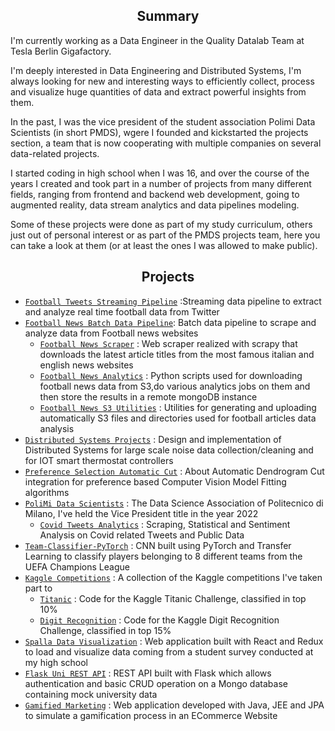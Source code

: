 <h2 align="center"> Summary</h2>
I'm currently working as a Data Engineer in the Quality Datalab Team at Tesla Berlin Gigafactory.

I'm deeply interested in Data Engineering and Distributed Systems, I'm always looking for new and interesting ways to efficiently collect, process and visualize huge quantities of data and extract powerful insights from them.

In the past, I was the vice president of the student association Polimi Data Scientists (in short PMDS), wgere I founded and kickstarted the projects section, a team that is now cooperating with multiple companies on several data-related projects.

I started coding in high school when I was 16, and over the course of the years I created and took part in a number of projects from many different fields, ranging from frontend and backend web development, going to augmented reality, data stream analytics and data pipelines modeling.  

Some of these projects were done as part of my study curriculum, others just out of personal interest or as part of the PMDS projects team, here you can take a look at them (or at least the ones I was allowed to make public).
&nbsp;
<h2 align="center"> Projects</h2>


* [`Football Tweets Streaming Pipeline`](https://github.com/AlessandroMessori/Football-Twitter-Streaming) :Streaming data pipeline to extract and analyze real time football data from Twitter
* [`Football News Batch Data Pipeline`](https://github.com/AlessandroMessori/Football-Airflow-Scheduler): Batch data pipeline to scrape and analyze data from Football news websites
    * [`Football News Scraper`](https://github.com/AlessandroMessori/Football-Scraper) :  Web scraper realized with scrapy that downloads the latest article titles from the most famous italian and english news websites
    * [`Football News Analytics`](https://github.com/AlessandroMessori/Football-News-Analytics) : Python scripts used for downloading football news data from S3,do various analytics jobs on them and then store the results in a remote mongoDB instance
    * [`Football News S3 Utilities`](https://github.com/AlessandroMessori/Football-S3-Utils) : Utilities for generating and uploading automatically S3 files and directories used for football articles data analysis
* [`Distributed Systems Projects`](https://github.com/AlessandroMessori/MTDS-Projects) : Design and implementation of Distributed Systems for large scale noise data collection/cleaning and for IOT smart thermostat controllers
* [`Preference Selection Automatic Cut`](https://github.com/AlessandroMessori/Preference-Selection-Automatic-Cut) : About
Automatic Dendrogram Cut integration for preference based Computer Vision Model Fitting algorithms
* [`PoliMi Data Scientists`](https://polimidatascientists.it/) : The Data Science Association of Politecnico di Milano, I've held the Vice President title in the year 2022
    * [`Covid Tweets Analytics`](https://github.com/PolimiDataScientists/PMDS-Twitter-Analysis) : Scraping, Statistical and Sentiment Analysis on Covid related Tweets and Public Data
* [`Team-Classifier-PyTorch`](https://github.com/AlessandroMessori/Team-Classifier-PyTorch) : CNN built using PyTorch and Transfer Learning to classify players belonging to 8 different teams from the UEFA Champions League
* [`Kaggle Competitions`](https://www.kaggle.com/) : A collection of the Kaggle competitions I've taken part to
    * [`Titanic`](https://github.com/AlessandroMessori/Kaggle-Titanic) : Code for the Kaggle Titanic Challenge, classified in top 10%
    * [`Digit Recognition`](https://github.com/AlessandroMessori/Kaggle-Digit-Recognition) : Code for the Kaggle Digit Recognition Challenge, classified in top 15%
* [`Spalla Data Visualization`](https://github.com/AlessandroMessori/Spalla-Data-Visualization) : Web application built with React and Redux to load and visualize data coming from a student survey conducted at my high school
* [`Flask Uni REST API`](https://github.com/AlessandroMessori/Flask-Uni-API) : REST API built with Flask which allows authentication and basic CRUD operation on a Mongo database containing mock university data
* [`Gamified Marketing`](https://github.com/AlessandroMessori/GamifiedMarketing) : Web application developed with Java, JEE and JPA to simulate a gamification process in an ECommerce Website
